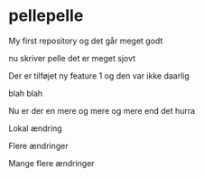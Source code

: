 pellepelle
==========

My first repository
og det går meget godt

nu skriver pelle det er meget sjovt

Der er tilføjet ny feature 1 og den var ikke daarlig

blah blah

Nu er der en mere og mere og mere end det hurra

Lokal ændring

Flere ændringer

Mange flere ændringer
